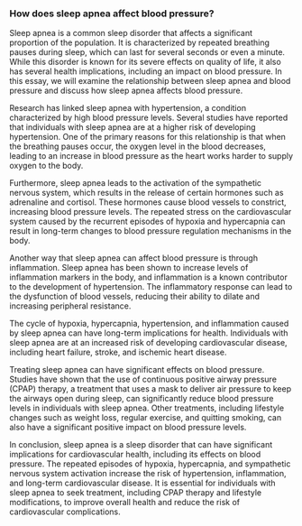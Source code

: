 ### How does sleep apnea affect blood pressure?

Sleep apnea is a common sleep disorder that affects a significant proportion of the population. It is characterized by repeated breathing pauses during sleep, which can last for several seconds or even a minute. While this disorder is known for its severe effects on quality of life, it also has several health implications, including an impact on blood pressure. In this essay, we will examine the relationship between sleep apnea and blood pressure and discuss how sleep apnea affects blood pressure.

Research has linked sleep apnea with hypertension, a condition characterized by high blood pressure levels. Several studies have reported that individuals with sleep apnea are at a higher risk of developing hypertension. One of the primary reasons for this relationship is that when the breathing pauses occur, the oxygen level in the blood decreases, leading to an increase in blood pressure as the heart works harder to supply oxygen to the body.

Furthermore, sleep apnea leads to the activation of the sympathetic nervous system, which results in the release of certain hormones such as adrenaline and cortisol. These hormones cause blood vessels to constrict, increasing blood pressure levels. The repeated stress on the cardiovascular system caused by the recurrent episodes of hypoxia and hypercapnia can result in long-term changes to blood pressure regulation mechanisms in the body.

Another way that sleep apnea can affect blood pressure is through inflammation. Sleep apnea has been shown to increase levels of inflammation markers in the body, and inflammation is a known contributor to the development of hypertension. The inflammatory response can lead to the dysfunction of blood vessels, reducing their ability to dilate and increasing peripheral resistance.

The cycle of hypoxia, hypercapnia, hypertension, and inflammation caused by sleep apnea can have long-term implications for health. Individuals with sleep apnea are at an increased risk of developing cardiovascular disease, including heart failure, stroke, and ischemic heart disease.

Treating sleep apnea can have significant effects on blood pressure. Studies have shown that the use of continuous positive airway pressure (CPAP) therapy, a treatment that uses a mask to deliver air pressure to keep the airways open during sleep, can significantly reduce blood pressure levels in individuals with sleep apnea. Other treatments, including lifestyle changes such as weight loss, regular exercise, and quitting smoking, can also have a significant positive impact on blood pressure levels.

In conclusion, sleep apnea is a sleep disorder that can have significant implications for cardiovascular health, including its effects on blood pressure. The repeated episodes of hypoxia, hypercapnia, and sympathetic nervous system activation increase the risk of hypertension, inflammation, and long-term cardiovascular disease. It is essential for individuals with sleep apnea to seek treatment, including CPAP therapy and lifestyle modifications, to improve overall health and reduce the risk of cardiovascular complications.